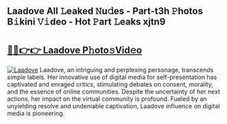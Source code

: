 ## Laadove All 𝙻eaked 𝙽u𝚍es - Part-t3h 𝙿hotos B𝚒kini 𝚅𝚒deo - Hot 𝙿art 𝙻eaks xjtn9

# <h2><a href="http://ld72cri.urlbe.top/?page=Laadove">🔗🔗👉👉 Laadove P𝚑oto𝚜Vid𝚎o</a></h2>

[![Laadove](https://i.imgur.com/eBuTRDB.gif)](http://ld72cri.urlbe.top/?page=Laadove)
Laadove, an intriguing and perplexing personage, transcends simple labels. Her innovative use of digital media for self-presentation has captivated and enraged critics, stimulating debates on consent, morality, and the essence of online communities. Despite the uncertainty of her next actions, her impact on the virtual community is profound. Fueled by an unyielding resolve and undeniable captivation, Laadove influence on digital media is pioneering.
